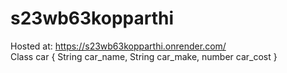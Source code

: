 # s23wb63kopparthi

Hosted at: https://s23wb63kopparthi.onrender.com/  
Class car { String car_name, String car_make, number car_cost }